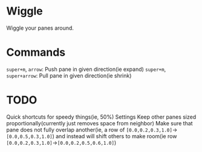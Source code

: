 Wiggle
======

Wiggle your panes around.

Commands
======
`super+m`, `arrow`: Push pane in given direction(ie expand)
`super+m`, `super+arrow`: Pull pane in given direction(ie shrink)

TODO
======
Quick shortcuts for speedy things(ie, 50%)
Settings
Keep other panes sized proportionally(currently just removes space from neighbor)
Make sure that pane does not fully overlap another(ie, a row of `[0.0,0.2,0.3,1.0]`->`[0.0,0.5,0.3,1.0]`) and instead will shift others to make room(ie row `[0.0,0.2,0.3,1.0]`->`[0.0,0.2,0.5,0.6,1.0]`)
